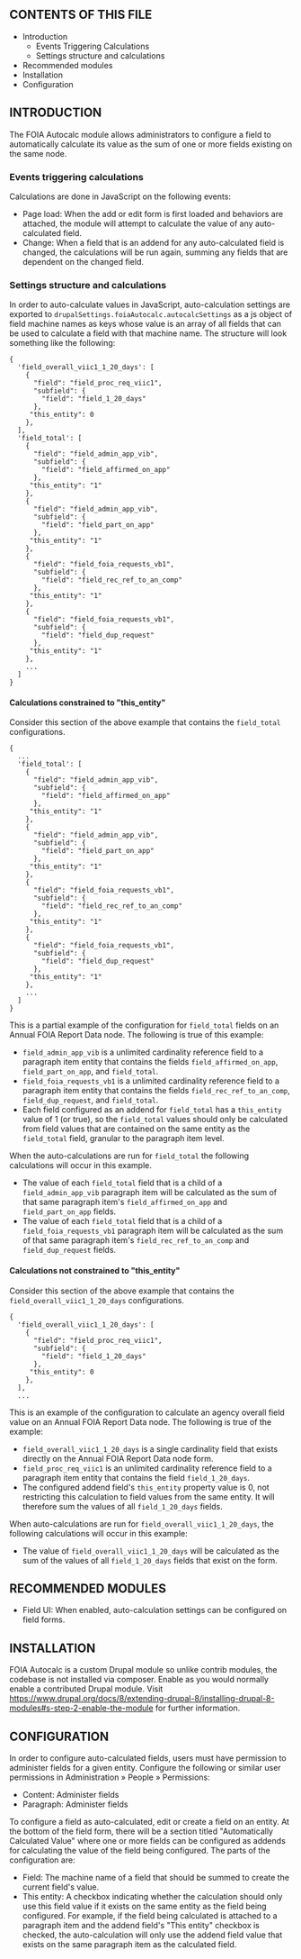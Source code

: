 CONTENTS OF THIS FILE
---------------------

 * Introduction
   * Events Triggering Calculations
   * Settings structure and calculations
 * Recommended modules
 * Installation
 * Configuration


INTRODUCTION
------------

The FOIA Autocalc module allows administrators to configure a field to
automatically calculate its value as the sum of one or more fields existing
on the same node.


### Events triggering calculations

Calculations are done in JavaScript on the following events:

 * Page load: When the add or edit form is first loaded and behaviors are
attached, the module will attempt to calculate the value of any auto-calculated
field.
 * Change: When a field that is an addend for any auto-calculated field is
changed, the calculations will be run again, summing any fields that are
dependent on the changed field.


### Settings structure and calculations

In order to auto-calculate values in JavaScript, auto-calculation settings
are exported to `drupalSettings.foiaAutocalc.autocalcSettings` as a js object of
field machine names as keys whose value is an array of all fields that can be
used to calculate a field with that machine name. The structure will look
something like the following:

```
{
  'field_overall_viic1_1_20_days': [
    {
      "field": "field_proc_req_viic1",
      "subfield": {
        "field": "field_1_20_days"
      },
     "this_entity": 0
    },
  ],
  'field_total': [
    {
      "field": "field_admin_app_vib",
      "subfield": {
        "field": "field_affirmed_on_app"
      },
     "this_entity": "1"
    },
    {
      "field": "field_admin_app_vib",
      "subfield": {
        "field": "field_part_on_app"
      },
     "this_entity": "1"
    },
    {
      "field": "field_foia_requests_vb1",
      "subfield": {
        "field": "field_rec_ref_to_an_comp"
      },
     "this_entity": "1"
    },
    {
      "field": "field_foia_requests_vb1",
      "subfield": {
        "field": "field_dup_request"
      },
     "this_entity": "1"
    },
    ...
  ]
}
```


#### Calculations constrained to "this_entity"

Consider this section of the above example that contains the `field_total`
configurations.

```
{
  ...
  'field_total': [
    {
      "field": "field_admin_app_vib",
      "subfield": {
        "field": "field_affirmed_on_app"
      },
     "this_entity": "1"
    },
    {
      "field": "field_admin_app_vib",
      "subfield": {
        "field": "field_part_on_app"
      },
     "this_entity": "1"
    },
    {
      "field": "field_foia_requests_vb1",
      "subfield": {
        "field": "field_rec_ref_to_an_comp"
      },
     "this_entity": "1"
    },
    {
      "field": "field_foia_requests_vb1",
      "subfield": {
        "field": "field_dup_request"
      },
     "this_entity": "1"
    },
    ...
  ]
}
```

This is a partial example of the configuration for `field_total` fields on an
Annual FOIA Report Data node.  The following is true of this example:

 * `field_admin_app_vib` is a unlimited cardinality reference field to a
 paragraph item entity that contains the fields `field_affirmed_on_app`,
`field_part_on_app`, and `field_total`.
 * `field_foia_requests_vb1` is a unlimited cardinality reference field to a
 paragraph item entity that contains the fields `field_rec_ref_to_an_comp`,
`field_dup_request`, and `field_total`.
 * Each field configured as an addend for `field_total` has a `this_entity`
 value of 1 (or true), so the `field_total` values should only be calculated
 from field values that are contained on the same entity as the `field_total`
 field, granular to the paragraph item level.

When the auto-calculations are run for `field_total` the following
calculations will occur in this example.

 * The value of each `field_total` field that is a child of a
`field_admin_app_vib` paragraph item will be calculated as the sum of that
same paragraph item's `field_affirmed_on_app` and `field_part_on_app` fields.
 * The value of each `field_total` field that is a child of a
`field_foia_requests_vb1` paragraph item will be calculated as the sum of that
same paragraph item's `field_rec_ref_to_an_comp` and `field_dup_request` fields.


#### Calculations not constrained to "this_entity"

Consider this section of the above example that contains the
`field_overall_viic1_1_20_days` configurations.

```
{
  'field_overall_viic1_1_20_days': [
    {
      "field": "field_proc_req_viic1",
      "subfield": {
        "field": "field_1_20_days"
      },
     "this_entity": 0
    },
  ],
  ...
```

This is an example of the configuration to calculate an agency overall field
value on an Annual FOIA Report Data node. The following is true of the example:

 * `field_overall_viic1_1_20_days` is a single cardinality field that exists
directly on the Annual FOIA Report Data node form.
 * `field_proc_req_viic1` is an unlimited cardinality reference field to
a paragraph item entity that contains the field `field_1_20_days`.
 * The configured addend field's `this_entity` property value is 0, not
 restricting this calculation to field values from the same entity.  It will
therefore sum the values of all `field_1_20_days` fields.

When auto-calculations are run for `field_overall_viic1_1_20_days`, the
following calculations will occur in this example:

 * The value of `field_overall_viic1_1_20_days` will be calculated as the
 sum of the values of all `field_1_20_days` fields that exist on the form.


RECOMMENDED MODULES
-------------------

 * Field UI: When enabled, auto-calculation settings can be configured on field
forms.


INSTALLATION
------------

FOIA Autocalc is a custom Drupal module so unlike contrib modules, the codebase
is not installed via composer. Enable as you would normally enable a
contributed Drupal module. Visit
https://www.drupal.org/docs/8/extending-drupal-8/installing-drupal-8-modules#s-step-2-enable-the-module
for further information.


CONFIGURATION
-------------

In order to configure auto-calculated fields, users must have permission to
administer fields for a given entity. Configure the following or similar user
permissions in Administration » People » Permissions:

 * Content: Administer fields
 * Paragraph: Administer fields

To configure a field as auto-calculated, edit or create a field on an entity.
At the bottom of the field form, there will be a section titled
"Automatically Calculated Value" where one or more fields can be configured as
addends for calculating the value of the field being configured.  The parts
of the configuration are:

 * Field: The machine name of a field that should be summed to create the
current field's value.
 * This entity: A checkbox indicating whether the calculation should only use
this field value if it exists on the same entity as the field being
configured.  For example, if the field being calculated is attached to a
paragraph item and the addend field's "This entity" checkbox is checked, the
auto-calculation will only use the addend field value that exists on the same
paragraph item as the calculated field.
